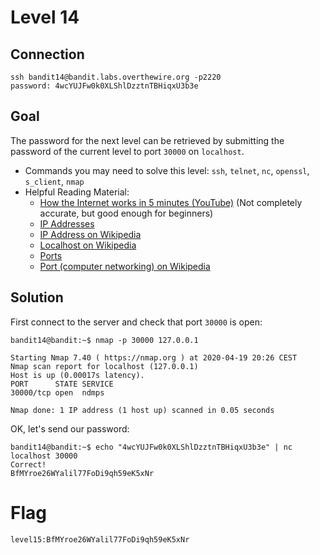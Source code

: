 # Level 14
## Connection
~~~~
ssh bandit14@bandit.labs.overthewire.org -p2220
password: 4wcYUJFw0k0XLShlDzztnTBHiqxU3b3e
~~~~

## Goal
The password for the next level can be retrieved by submitting the password of the current level to port `30000` on `localhost`.

* Commands you may need to solve this level: `ssh`, `telnet`, `nc`, `openssl`, `s_client`, `nmap`
* Helpful Reading Material:
  * [How the Internet works in 5 minutes (YouTube)](https://www.youtube.com/watch?v=7_LPdttKXPc) (Not completely accurate, but good enough for beginners)
  * [IP Addresses](http://computer.howstuffworks.com/web-server5.htm)
  * [IP Address on Wikipedia](https://en.wikipedia.org/wiki/IP_address)
  * [Localhost on Wikipedia](https://en.wikipedia.org/wiki/Localhost)
  * [Ports](http://computer.howstuffworks.com/web-server8.htm)
  * [Port (computer networking) on Wikipedia](https://en.wikipedia.org/wiki/Port_(computer_networking))

## Solution
First connect to the server and check that port `30000` is open:
~~~~
bandit14@bandit:~$ nmap -p 30000 127.0.0.1

Starting Nmap 7.40 ( https://nmap.org ) at 2020-04-19 20:26 CEST
Nmap scan report for localhost (127.0.0.1)
Host is up (0.00017s latency).
PORT      STATE SERVICE
30000/tcp open  ndmps

Nmap done: 1 IP address (1 host up) scanned in 0.05 seconds
~~~~

OK, let's send our password:
~~~~
bandit14@bandit:~$ echo "4wcYUJFw0k0XLShlDzztnTBHiqxU3b3e" | nc localhost 30000
Correct!
BfMYroe26WYalil77FoDi9qh59eK5xNr
~~~~

# Flag
~~~~
level15:BfMYroe26WYalil77FoDi9qh59eK5xNr
~~~~